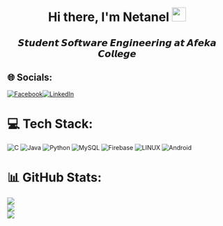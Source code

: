 <h1 align="center">Hi there, I'm Netanel</a> 
<img src="https://github.com/blackcater/blackcater/raw/main/images/Hi.gif" height="32"/></h1>
<h2 align="center">𝙎𝙩𝙪𝙙𝙚𝙣𝙩 𝙎𝙤𝙛𝙩𝙬𝙖𝙧𝙚 𝙀𝙣𝙜𝙞𝙣𝙚𝙚𝙧𝙞𝙣𝙜 𝙖𝙩 𝘼𝙛𝙚𝙠𝙖 𝘾𝙤𝙡𝙡𝙚𝙜𝙚</h2>



## 🌐 Socials:
[![Facebook](https://img.shields.io/badge/Facebook-%231877F2.svg?logo=Facebook&logoColor=white)](https://www.facebook.com/netanelhabas)[![LinkedIn](https://img.shields.io/badge/LinkedIn-%230077B5.svg?logo=linkedin&logoColor=white)](https://www.linkedin.com/in/netanel-habas-9b1927233/) 

# 💻 Tech Stack:
![C](https://img.shields.io/badge/c-%2300599C.svg?style=for-the-badge&logo=c&logoColor=white) ![Java](https://img.shields.io/badge/java-%23ED8B00.svg?style=for-the-badge&logo=java&logoColor=white) ![Python](https://img.shields.io/badge/python-3670A0?style=for-the-badge&logo=python&logoColor=ffdd54) ![MySQL](https://img.shields.io/badge/mysql-%2300f.svg?style=for-the-badge&logo=mysql&logoColor=white) ![Firebase](https://img.shields.io/badge/Firebase-FF8A65?style=for-the-badge&logo=Firebase&logoColor=white)
 ![LINUX](https://img.shields.io/badge/Linux-FCC624?style=for-the-badge&logo=linux&logoColor=black)
 ![Android](https://img.shields.io/badge/android-00FF00?style=for-the-badge&logo=android&logoColor=white)

# 📊 GitHub Stats:
![](https://github-readme-stats.vercel.app/api/top-langs/?username=netanel97&theme=darcula&hide_border=false&include_all_commits=true&count_private=true&layout=compact)<br/>
![](https://github-readme-stats.vercel.app/api?username=Netanel&theme=darcula&hide_border=false&include_all_commits=true&count_private=true)<br/>
[![](https://visitcount.itsvg.in/api?id=netanel97&label=Profile%20Views&color=12&icon=5&pretty=true)](https://visitcount.itsvg.in)
